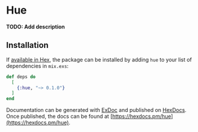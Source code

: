 # Hue

**TODO: Add description**

## Installation

If [available in Hex](https://hex.pm/docs/publish), the package can be installed
by adding `hue` to your list of dependencies in `mix.exs`:

```elixir
def deps do
  [
    {:hue, "~> 0.1.0"}
  ]
end
```

Documentation can be generated with [ExDoc](https://github.com/elixir-lang/ex_doc)
and published on [HexDocs](https://hexdocs.pm). Once published, the docs can
be found at [https://hexdocs.pm/hue](https://hexdocs.pm/hue).

